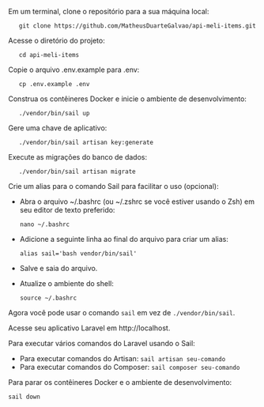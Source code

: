 Em um terminal, clone o repositório para a sua máquina local:

```
   git clone https://github.com/MatheusDuarteGalvao/api-meli-items.git
```

Acesse o diretório do projeto:

```
   cd api-meli-items
```

Copie o arquivo .env.example para .env:

```
   cp .env.example .env
```

Construa os contêineres Docker e inicie o ambiente de desenvolvimento:

```
   ./vendor/bin/sail up
```

Gere uma chave de aplicativo:

```
   ./vendor/bin/sail artisan key:generate
```

Execute as migrações do banco de dados:

```
   ./vendor/bin/sail artisan migrate
```

Crie um alias para o comando Sail para facilitar o uso (opcional):

   - Abra o arquivo ~/.bashrc (ou ~/.zshrc se você estiver usando o Zsh) em seu editor de texto preferido:

     ```
     nano ~/.bashrc
     ```

   - Adicione a seguinte linha ao final do arquivo para criar um alias:

     ```
     alias sail='bash vendor/bin/sail'
     ```

   - Salve e saia do arquivo.

   - Atualize o ambiente do shell:

     ```
     source ~/.bashrc
     ```

   Agora você pode usar o comando `sail` em vez de `./vendor/bin/sail`.

Acesse seu aplicativo Laravel em http://localhost.

Para executar vários comandos do Laravel usando o Sail:

- Para executar comandos do Artisan: `sail artisan seu-comando`
- Para executar comandos do Composer: `sail composer seu-comando`

Para parar os contêineres Docker e o ambiente de desenvolvimento:

```
sail down
```
